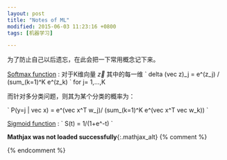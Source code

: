 ```yaml
---
layout: post
title: "Notes of ML"
modified: 2015-06-03 11:23:16 +0800
tags: [机器学习]

---
```


为了防止自己以后遗忘，在此会把一下常用概念记下来。

[Softmax function] :
对于K维向量 $\vec z$ 其中的每一维
\`
delta (vec z)\_j = e^(z_j) / (sum_(k=1)^K e^(z_k) 
\` for j= 1,...,K

而针对多分类问题，则其为某个分类的概率为：

\`
P(y=j | vec x) = e^(vec x^T w_j)/ (sum_(k=1)^K e^(vec x^T vec w_k))
\`

[Sigmoid function] :
\`
S(t) = 1/(1+e^-t)
\`


[Softmax function]: http://en.wikipedia.org/wiki/Softmax_function
[Sigmoid function]: http://en.wikipedia.org/wiki/Sigmoid_function
**Mathjax was not loaded successfully**{:.mathjax_alt} 
{% comment %}
<script type="text/x-mathjax-config"> MathJax.Hub.Config({ asciimath2jax: { delimiters: [ ['`','`'],['$', '$']] }}); </script>
<script type="text/javascript" src="http://cdn.mathjax.org/mathjax/latest/MathJax.js?config=TeX-MML-AM_HTMLorMML" async="async"></script>
{% endcomment %}